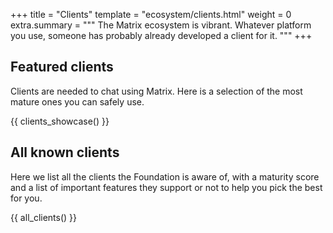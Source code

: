 +++
title = "Clients"
template = "ecosystem/clients.html"
weight = 0
extra.summary = """
The Matrix ecosystem is vibrant. Whatever platform you use, someone has probably
already developed a client for it. 
"""
+++

## Featured clients

Clients are needed to chat using Matrix. Here is a selection of the most mature
ones you can safely use.

{{ clients_showcase() }}

## All known clients

Here we list all the clients the Foundation is aware of, with a maturity score
and a list of important features they support or not to help you pick the best
for you.

{{ all_clients() }}
